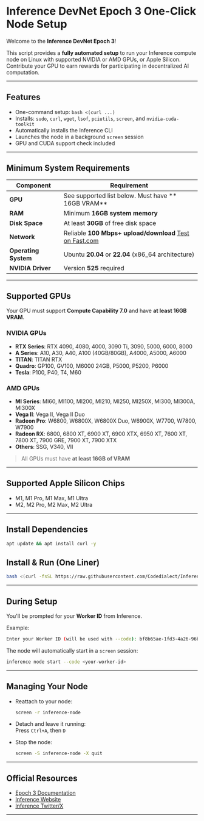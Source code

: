 
# Inference DevNet Epoch 3 One-Click Node Setup

Welcome to the **Inference DevNet Epoch 3**!

This script provides a **fully automated setup** to run your Inference compute node on Linux with supported NVIDIA or AMD GPUs, or Apple Silicon. Contribute your GPU to earn rewards for participating in decentralized AI computation.

---

## Features

- One-command setup: `bash <(curl ...)`
- Installs: `sudo`, `curl`, `wget`, `lsof`, `pciutils`, `screen`, and `nvidia-cuda-toolkit`
- Automatically installs the Inference CLI
- Launches the node in a background `screen` session
- GPU and CUDA support check included

---

## Minimum System Requirements

| Component           | Requirement                                                   |
|---------------------|---------------------------------------------------------------|
| **GPU**             | See supported list below. Must have ** 16GB VRAM**           |
| **RAM**             | Minimum **16GB system memory**                                |
| **Disk Space**      | At least **30GB** of free disk space                          |
| **Network**         | Reliable **100 Mbps+ upload/download** [Test on Fast.com](https://fast.com) |
| **Operating System**| Ubuntu **20.04** or **22.04** (x86_64 architecture)           |
| **NVIDIA Driver**   | Version **525** required                                    |

---

## Supported GPUs

Your GPU must support **Compute Capability 7.0** and have **at least 16GB VRAM**.

### NVIDIA GPUs

- **RTX Series**: RTX 4090, 4080, 4000, 3090 Ti, 3090, 5000, 6000, 8000  
- **A Series**: A10, A30, A40, A100 (40GB/80GB), A4000, A5000, A6000  
- **TITAN**: TITAN RTX  
- **Quadro**: GP100, GV100, M6000 24GB, P5000, P5200, P6000  
- **Tesla**: P100, P40, T4, M60  

### AMD GPUs

- **MI Series**: MI60, MI100, MI200, MI210, MI250, MI250X, MI300, MI300A, MI300X  
- **Vega II**: Vega II, Vega II Duo  
- **Radeon Pro**: W6800, W6800X, W6800X Duo, W6900X, W7700, W7800, W7900  
- **Radeon RX**: 6800, 6800 XT, 6900 XT, 6900 XTX, 6950 XT, 7600 XT, 7800 XT, 7900 GRE, 7900 XT, 7900 XTX  
- **Others**: SSG, V340, VII  

>  All GPUs must have **at least 16GB of VRAM**

---

## Supported Apple Silicon Chips

- M1, M1 Pro, M1 Max, M1 Ultra  
- M2, M2 Pro, M2 Max, M2 Ultra

---

## Install Dependencies 
```bash
apt update && apt install curl -y
```

## Install & Run (One Liner)

```bash
bash <(curl -fsSL https://raw.githubusercontent.com/Codedialect/Inference-kuzco/main/setup-inference-node.sh)
```

---

## During Setup

You'll be prompted for your **Worker ID** from Inference.

Example:

```bash
Enter your Worker ID (will be used with --code): bf8b65ae-1fd3-4a26-96b7-cfcf219092c7
```

The node will automatically start in a `screen` session:

```bash
inference node start --code <your-worker-id>
```

---

## Managing Your Node

- Reattach to your node:
  ```bash
  screen -r inference-node
  ```

- Detach and leave it running:  
  Press `Ctrl+A`, then `D`

- Stop the node:
  ```bash
  screen -S inference-node -X quit
  ```

---

## Official Resources

-  [Epoch 3 Documentation](https://docs.devnet.inference.net/devnet-epoch-3/overview)  
-  [Inference Website](https://inference.net)  
-  [Inference Twitter/X](https://twitter.com/inferencenet)  

---
